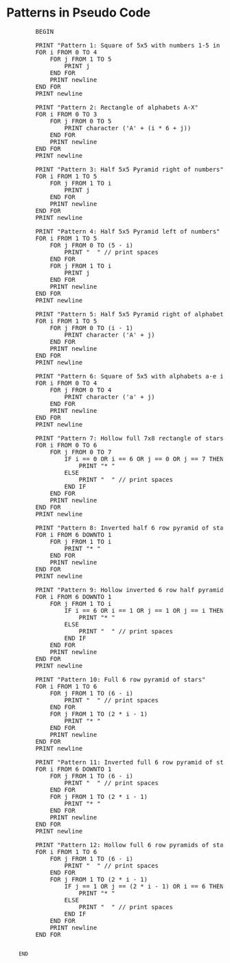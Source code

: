 
<body>
    <h1>Patterns in Pseudo Code</h1>  
    <pre>
        BEGIN
       <!-- Pattern 1: Square of 5x5 with numbers 1-5 in each row -->
        PRINT "Pattern 1: Square of 5x5 with numbers 1-5 in each row"
        FOR i FROM 0 TO 4
            FOR j FROM 1 TO 5
                PRINT j
            END FOR
            PRINT newline
        END FOR
        PRINT newline
        <!-- Pattern 2: Rectangle of alphabets A-X -->
        PRINT "Pattern 2: Rectangle of alphabets A-X"
        FOR i FROM 0 TO 3
            FOR j FROM 0 TO 5
                PRINT character ('A' + (i * 6 + j))
            END FOR
            PRINT newline
        END FOR
        PRINT newline
   <!-- Pattern 3: Half 5x5 Pyramid right of numbers -->
        PRINT "Pattern 3: Half 5x5 Pyramid right of numbers"
        FOR i FROM 1 TO 5
            FOR j FROM 1 TO i
                PRINT j
            END FOR
            PRINT newline
        END FOR
        PRINT newline
   <!-- Pattern 4: Half 5x5 Pyramid left of numbers -->
        PRINT "Pattern 4: Half 5x5 Pyramid left of numbers"
        FOR i FROM 1 TO 5
            FOR j FROM 0 TO (5 - i)
                PRINT "  " // print spaces
            END FOR
            FOR j FROM 1 TO i
                PRINT j
            END FOR
            PRINT newline
        END FOR
        PRINT newline
    <!-- Pattern 5: Half 5x5 Pyramid right of alphabets -->
        PRINT "Pattern 5: Half 5x5 Pyramid right of alphabets"
        FOR i FROM 1 TO 5
            FOR j FROM 0 TO (i - 1)
                PRINT character ('A' + j)
            END FOR
            PRINT newline
        END FOR
        PRINT newline
  <!-- Pattern 6: Square of 5x5 with alphabets a-e in each row -->
        PRINT "Pattern 6: Square of 5x5 with alphabets a-e in each row"
        FOR i FROM 0 TO 4
            FOR j FROM 0 TO 4
                PRINT character ('a' + j)
            END FOR
            PRINT newline
        END FOR
        PRINT newline
   <!-- Pattern 7: Hollow full 7x8 rectangle of stars -->
        PRINT "Pattern 7: Hollow full 7x8 rectangle of stars"
        FOR i FROM 0 TO 6
            FOR j FROM 0 TO 7
                IF i == 0 OR i == 6 OR j == 0 OR j == 7 THEN
                    PRINT "* "
                ELSE
                    PRINT "  " // print spaces
                END IF
            END FOR
            PRINT newline
        END FOR
        PRINT newline
    <!-- Pattern 8: Inverted half 6 row pyramid of stars -->
        PRINT "Pattern 8: Inverted half 6 row pyramid of stars"
        FOR i FROM 6 DOWNTO 1
            FOR j FROM 1 TO i
                PRINT "* "
            END FOR
            PRINT newline
        END FOR
        PRINT newline
      <!-- Pattern 9: Hollow inverted 6 row half pyramid of stars -->
        PRINT "Pattern 9: Hollow inverted 6 row half pyramid of stars"
        FOR i FROM 6 DOWNTO 1
            FOR j FROM 1 TO i
                IF i == 6 OR i == 1 OR j == 1 OR j == i THEN
                    PRINT "* "
                ELSE
                    PRINT "  " // print spaces
                END IF
            END FOR
            PRINT newline
        END FOR
        PRINT newline
    <!-- Pattern 10: Full 6 row pyramid of stars -->
        PRINT "Pattern 10: Full 6 row pyramid of stars"
        FOR i FROM 1 TO 6
            FOR j FROM 1 TO (6 - i)
                PRINT "  " // print spaces
            END FOR
            FOR j FROM 1 TO (2 * i - 1)
                PRINT "* "
            END FOR
            PRINT newline
        END FOR
        PRINT newline
    <!-- Pattern 11: Inverted full 6 row pyramid of stars -->
        PRINT "Pattern 11: Inverted full 6 row pyramid of stars"
        FOR i FROM 6 DOWNTO 1
            FOR j FROM 1 TO (6 - i)
                PRINT "  " // print spaces
            END FOR
            FOR j FROM 1 TO (2 * i - 1)
                PRINT "* "
            END FOR
            PRINT newline
        END FOR
        PRINT newline
    <!-- Pattern 12: Hollow full 6 row pyramids of stars -->
        PRINT "Pattern 12: Hollow full 6 row pyramids of stars"
        FOR i FROM 1 TO 6
            FOR j FROM 1 TO (6 - i)
                PRINT "  " // print spaces
            END FOR
            FOR j FROM 1 TO (2 * i - 1)
                IF j == 1 OR j == (2 * i - 1) OR i == 6 THEN
                    PRINT "* "
                ELSE
                    PRINT "  " // print spaces
                END IF
            END FOR
            PRINT newline
        END FOR

        END
    

